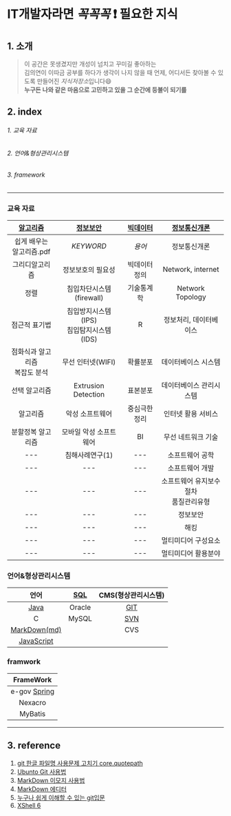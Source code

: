 # IT개발자라면 _꼭꼭꼭_ :exclamation: 필요한 지식

## 1. 소개
> 이 공간은 못생겼지만 개성이 넘치고 꾸미길 좋아하는  
김의연이 이따금 공부를 하다가 생각이 나지 않을 때 언제, 어디서든 찾아볼 수 있도록 만들어진 *지식저장소*입니다:smile:  
**누구든 나와 같은 마음으로 고민하고 있을 그 순간에 등불이 되기를**

## 2. index

###### 1. 교육 자료 
###### 2. 언어&형상관리시스템
###### 3. framework
 
---
### 교육 자료

|[알고리즘](https://github.com/yeeooni/explicit-knowledge/tree/master/%EC%95%8C%EA%B3%A0%EB%A6%AC%EC%A6%98)|[정보보안](https://github.com/yeeooni/explicit-knowledge/tree/master/%EC%A0%95%EB%B3%B4%EB%B3%B4%EC%95%88)|[빅데이터](https://github.com/yeeooni/explicit-knowledge/tree/master/Big%20Data)|[정보통신개론](https://github.com/yeeooni/explicit-knowledge/tree/master/%EC%A0%95%EB%B3%B4%ED%86%B5%EC%8B%A0%EA%B0%9C%EB%A1%A0)|
|:---:|:---:|:---:|:---:|  
|쉽게 배우는<br/>알고리즘.pdf|_KEYWORD_|*용어*|정보통신개론|
|그리디알고리즘|정보보호의 필요성|빅데이터 정의|Network, internet|
|정렬|침입차단시스템(firewall)|기술통계학|Network Topology|
|점근적 표기법|침입방지시스템(IPS)<br/>침입탐지시스템(IDS)|R|정보처리, 데이터베이스|
|점화식과 알고리즘<br/>복잡도 분석|무선 인터넷(WIFI)|확률분포|데이터베이스 시스템|
|선택 알고리즘|Extrusion Detection|표본분포|데이터베이스 관리시스템|
|알고리즘|악성 소프트웨어|중심극한정리|인터넷 활용 서비스|
|분할정복 알고리즘|모바일 악성 소프트웨어|BI|무선 네트워크 기술|
|---|침해사례연구(1)|---|소프트웨어 공학|
|---|---|---|소프트웨어 개발|
|---|---|---|소프트웨어 유지보수 절차<br/>품질관리유형|
|---|---|---|정보보안|
|---|---|---|해킹|
|---|---|---|멀티미디어 구성요소|
|---|---|---|멀티미디어 활용분야|

### 언어&형상관리시스템

|언어|[SQL](https://github.com/yeeooni/explicit-knowledge/tree/master/SQL)|CMS(형상관리시스템)|
|:---:|:---:|:---:|
|[Java](https://github.com/yeeooni/explicit-knowledge/tree/master/Java)|Oracle|[GIT](https://github.com/yeeooni/explicit-knowledge/tree/master/git)|
|C|MySQL|[SVN](개발중..)|
|[MarkDown(md)](https://github.com/yeeooni/explicit-knowledge/tree/master/MarkDown)||CVS|
|[JavaScript](https://github.com/yeeooni/explicit-knowledge/tree/master/JavaScript)|

### framwork

|FrameWork|
|:---:|
|e-gov [Spring](https://github.com/yeeooni/explicit-knowledge/tree/master/Spring)||
|Nexacro|
|MyBatis|

---
## 3. reference
1. [git 한글 파일명 사용문제 고치기 core.quotepath](https://edykim.com/ko/post/git-fix-problem-using-filename-core.quotepath/)  
2. [Ubunto Git 사용법](https://dejavuwing.tistory.com/entry/Ubuntu-GitHub-%EC%82%AC%EC%9A%A9%EB%B2%95)
3. [MarkDown 이모지 사용법](https://www.webfx.com/tools/emoji-cheat-sheet/)
4. [MarkDown 에디터](https://pandao.github.io/editor.md/en.html)
5. [누구나 쉽게 이해할 수 있는 git입문](https://backlog.com/git-tutorial/kr/)
6. [XShell 6](https://www.netsarang.com/ko/xshell-all-features/)
